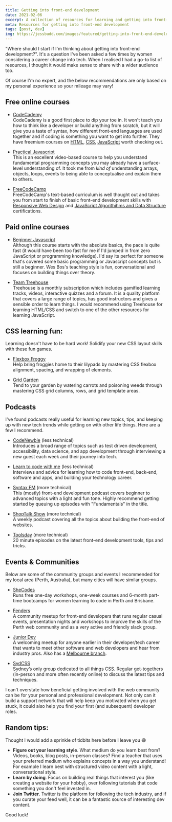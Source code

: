 ```yaml
---
title: Getting into front-end development
date: 2021-02-06
excerpt: A collection of resources for learning and getting into front-end web development based on my personal experiences. Includes online courses, podcasts, meetups and tips.
meta: Resources for getting into front-end development
tags: [post, dev]
img: https://jessbudd.com/images/featured/getting-into-front-end-development.png
---
```


<!-- <p class="subtitle">Figuring out where to start when you want to get into web development can be overwhelming! Sometimes hearing what's worked for other people can make the process easier.</p> -->
<p class="subtitle">"Where should I start if I'm thinking about getting into front-end development?". It's a question I've been asked a few times by women considering a career change into tech. When I realised I had a go-to list of resources, I thought it would make sense to share with a wider audience too.  </p>

Of course I'm no expert, and the below recommendations are only based on my personal experience so your mileage may vary!

## Free online courses

- [CodeCademy](https://www.codecademy.com/) <br/>
  CodeCademy is a good first place to dip your toe in. It won't teach you how to think like a developer or build anything from scratch, but it will give you a taste of syntax, how different front-end languages are used together and if coding is something you want to get into further. They have freemium courses on [HTML](https://www.codecademy.com/learn/learn-html), [CSS](https://www.codecademy.com/learn/learn-css), [JavaScript](https://www.codecademy.com/learn/introduction-to-javascript) worth checking out.

- [Practical Javascript](https://watchandcode.com/p/practical-javascript) <br/>
  This is an excellent video-based course to help you understand fundamental programming concepts you may already have a surface-level understanding of. It took me from _kind of_ understanding arrays, objects, loops, events to being able to conceptualise and explain them to others.

- [FreeCodeCamp](https://www.freecodecamp.org/learn) <br/>
  FreeCodeCamp's text-based curriculum is well thought out and takes you from start to finish of basic front-end development skills with [Responsive Web Design](https://www.freecodecamp.org/learn/responsive-web-design/) and [JavaScript Algorithihms and Data Structure](https://www.freecodecamp.org/learn/javascript-algorithms-and-data-structures/) certifications.

## Paid online courses

- [Beginner Javascript](https://beginnerjavascript.com/) <br/>
  Although this course starts with the absolute basics, the pace is quite fast (it would have been too fast for me if I'd jumped in from zero JavaScript or programming knowledge). I'd say its perfect for someone that's covered some basic programming or Javascript concepts but is still a beginner. Wes Bos's teaching style is fun, conversational and focuses on building things over theory.

- [Team Treehouse](https://teamtreehouse.com/) <br/>
  Treehouse is a monthly subscription which includes gamified learning tracks, videos, interactive quizzes and a forum. It is a quality platform that covers a large range of topics, has good instructors and gives a sensible order to learn things. I would recommend using Treehouse for learning HTML/CSS and switch to one of the other resources for learning JavaScript.

## CSS learning fun:

Learning doesn't have to be hard work! Solidify your new CSS layout skills with these fun games.

- [Flexbox Froggy](https://codepip.com/games/flexbox-froggy/) <br/>
  Help bring froggies home to their lilypads by mastering CSS flexbox alignment, spacing, and wrapping of elements.

- [Grid Garden](https://codepip.com/games/grid-garden/) <br/>
  Tend to your garden by watering carrots and poisoning weeds through mastering CSS grid columns, rows, and grid template areas.

## Podcasts

I've found podcasts really useful for learning new topics, tips, and keeping up with new tech trends while getting on with other life things. Here are a few I recommend.

- [CodeNewbie](https://www.codenewbie.org/podcast) (less technical) <br>
  Introduces a broad range of topics such as test driven development, accessibility, data science, and app development through interviewing a new guest each week and their journey into tech.

- [Learn to code with me](https://learntocodewith.me/podcast/) (less technical) <br/>
  Interviews and advice for learning how to code front-end, back-end, software and apps, and building your technology career.

- [Syntax FM](https://syntax.fm/) (more technical)<br/>
  This (mostly) front-end development podcast covers beginner to advanced topics with a light and fun tone. Highly recommend getting started by queuing up episodes with "Fundamentals" in the title.

- [ShopTalk Show](https://shoptalkshow.com/) (more technical)<br/>
  A weekly podcast covering all the topics about building the front-end of websites.

- [Toolsday](https://spec.fm/podcasts/toolsday) (more technical)<br/>
  20 minute episodes on the latest front-end development tools, tips and tricks.

## Events & Communities

Below are some of the community groups and events I recommended for my local area (Perth, Australia), but many cities will have similar groups.

- [SheCodes](https://shecodes.com.au/) <br>
  Runs free one-day workshops, one-week courses and 6-month part-time bootcamps for women learning to code in Perth and Brisbane.

- [Fenders](https://www.meetup.com/Front-End-Web-Developers-Perth/) <br>
  A community meetup for front-end developers that runs regular casual events, presentation nights and workshops to improve the skills of the Perth web community and as a very active and friendly slack group.

- [Junior Dev](https://www.meetup.com/Junior-Developers-Perth/) <br/>
  A welcoming meetup for anyone earlier in their developer/tech career that wants to meet other software and web developers and hear from industry pros. Also has a [Melbourne branch](https://www.meetup.com/en-AU/Junior-Developers-Melbourne/).

- [SydCSS](https://www.meetup.com/SydCSS/) <br/>
  Sydney’s only group dedicated to all things CSS. Regular get-togethers (in-person and more often recently online) to discuss the latest tips and techniques.

I can't overstate how beneficial getting involved with the web community can be for your personal and professional development. Not only can it build a support network that will help keep you motivated when you get stuck, it could also help you find your first (and subsequent) developer roles.

## Random tips:

Thought I would add a sprinkle of tidbits here before I leave you 😄

- **Figure out your learning style**. What medium do you learn best from? Videos, books, blog posts, in-person classes? Find a teacher that uses your preferred medium who explains concepts in a way you understand! For example I learn best with structured video content with a light, conversational style.
- **Learn by doing**. Focus on building real things that interest you (like creating a website for your hobby), over following tutorials that code something you don't feel invested in.
- **Join Twitter**. Twitter is the platform for following the tech industry, and if you curate your feed well, it can be a fantastic source of interesting dev content.

Good luck!
